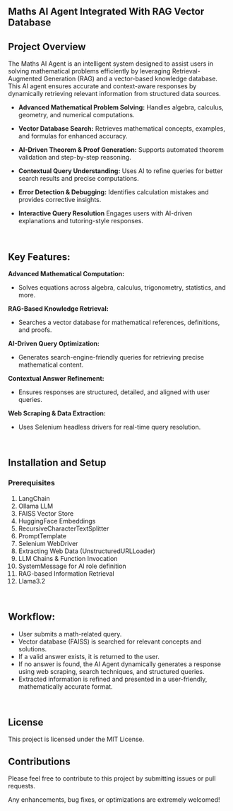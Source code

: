 <h2> Maths AI Agent Integrated With RAG Vector Database </h2>

## Project Overview
The Maths AI Agent is an intelligent system designed to assist users in solving mathematical problems efficiently by leveraging Retrieval-Augmented Generation (RAG) and a vector-based knowledge database. This AI agent ensures accurate and context-aware responses by dynamically retrieving relevant information from structured data sources.

* **Advanced Mathematical Problem Solving:** Handles algebra, calculus, geometry, and numerical computations. 

* **Vector Database Search:** Retrieves mathematical concepts, examples, and formulas for enhanced accuracy.

* **AI-Driven Theorem & Proof Generation:** Supports automated theorem validation and step-by-step reasoning. 

* **Contextual Query Understanding:** Uses AI to refine queries for better search results and precise computations. 

* **Error Detection & Debugging:** Identifies calculation mistakes and provides corrective insights.

* **Interactive Query Resolution** Engages users with AI-driven explanations and tutoring-style responses.


<br>

## Key Features:

**Advanced Mathematical Computation:**
* Solves equations across algebra, calculus, trigonometry, statistics, and more.

**RAG-Based Knowledge Retrieval:**
* Searches a vector database for mathematical references, definitions, and proofs.

**AI-Driven Query Optimization:**
* Generates search-engine-friendly queries for retrieving precise mathematical content.

**Contextual Answer Refinement:**
* Ensures responses are structured, detailed, and aligned with user queries.

**Web Scraping & Data Extraction:**
* Uses Selenium headless drivers for real-time query resolution.


<br>

## Installation and Setup
### Prerequisites
1. LangChain
2. Ollama LLM
3. FAISS Vector Store
4. HuggingFace Embeddings
5. RecursiveCharacterTextSplitter
6. PromptTemplate
7. Selenium WebDriver
8. Extracting Web Data (UnstructuredURLLoader)
9. LLM Chains & Function Invocation
10. SystemMessage for AI role definition
11. RAG-based Information Retrieval
12. Llama3.2


<br>

## Workflow:
* User submits a math-related query.
* Vector database (FAISS) is searched for relevant concepts and solutions.
* If a valid answer exists, it is returned to the user.
* If no answer is found, the AI Agent dynamically generates a response using web scraping, search techniques, and structured queries.
* Extracted information is refined and presented in a user-friendly, mathematically accurate format.

<br>

## License
This project is licensed under the MIT License. 


## Contributions
Please feel free to contribute to this project by submitting issues or pull requests.

Any enhancements, bug fixes, or optimizations are extremely welcomed!

